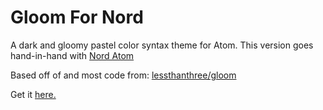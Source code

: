 # Gloom For Nord

A dark and gloomy pastel color syntax theme for Atom.
This version goes hand-in-hand with [Nord Atom](https://atom.io/themes/nord-atom-ui)

Based off of and most code from: [lessthanthree/gloom](https://github.com/lessthanthree/gloom)

Get it [here.](https://atom.io/themes/gloom-for-nord)
